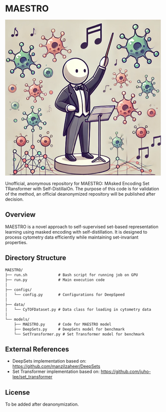 # MAESTRO

<div align="center">
  <img src="assets/image.png" alt="MAESTRO Architecture" width="600px"/>
</div>

Unofficial, anonymous repository for MAESTRO: MAsked Encoding Set TRansformer with Self-DistillaiOn. The purpose of this code is for validation of the method, an official deanonymized repository will be published after decision.

## Overview

MAESTRO is a novel approach to self-supervised set-based representation learning using masked encoding with self-distillation. It is designed to process cytometry data efficiently while maintaining set-invariant properties.

## Directory Structure

```
MAESTRO/
├── run.sh              # Bash script for running job on GPU
├── run.py              # Main execution code
│
├── configs/
│   └── config.py       # Configurations for DeepSpeed
│
├── data/
│   └── CyTOFDataset.py # Data class for loading in cytometry data
│
└── models/
    ├── MAESTRO.py      # Code for MAESTRO model
    ├── DeepSets.py     # DeepSets model for benchmark
    └── SetTransformer.py # Set Transformer model for benchmark
```

## External References

- DeepSets implementation based on: https://github.com/manzilzaheer/DeepSets
- Set Transformer implementation based on: https://github.com/juho-lee/set_transformer

## License

To be added after deanonymization.
